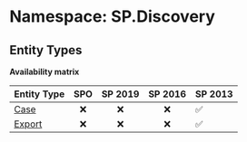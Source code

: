 # Namespace: SP.Discovery

## Entity Types

**Availability matrix**

Entity Type | SPO | SP 2019 | SP 2016 | SP 2013
----------|:---:|:-------:|:-------:|:-------
[Case](./EntityTypes/Case.md) | ❌ | ❌ | ❌ | ✅
[Export](./EntityTypes/Export.md) | ❌ | ❌ | ❌ | ✅
